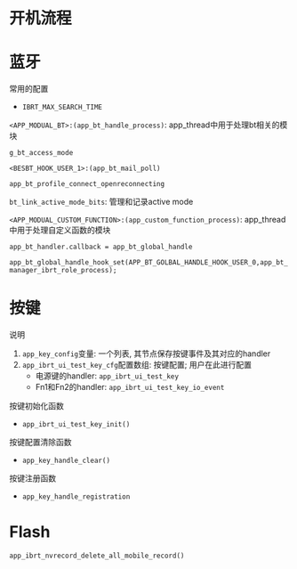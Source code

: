 # 开机流程



# 蓝牙

常用的配置

* `IBRT_MAX_SEARCH_TIME`

`<APP_MODUAL_BT>:(app_bt_handle_process)`: app_thread中用于处理bt相关的模块

`g_bt_access_mode`

`<BESBT_HOOK_USER_1>:(app_bt_mail_poll)`

`app_bt_profile_connect_openreconnecting`

`bt_link_active_mode_bits`: 管理和记录active mode

`<APP_MODUAL_CUSTOM_FUNCTION>:(app_custom_function_process)`: app_thread中用于处理自定义函数的模块

`app_bt_handler.callback = app_bt_global_handle`

`app_bt_global_handle_hook_set(APP_BT_GOLBAL_HANDLE_HOOK_USER_0,app_bt_manager_ibrt_role_process);`

# 按键

说明

1. `app_key_config`变量: 一个列表, 其节点保存按键事件及其对应的handler
2. `app_ibrt_ui_test_key_cfg`配置数组: 按键配置; 用户在此进行配置
   * 电源键的handler: `app_ibrt_ui_test_key`
   * Fn1和Fn2的handler: `app_ibrt_ui_test_key_io_event`

按键初始化函数

* `app_ibrt_ui_test_key_init()`

按键配置清除函数

* `app_key_handle_clear()`

按键注册函数

* `app_key_handle_registration`

# Flash

`app_ibrt_nvrecord_delete_all_mobile_record()`

